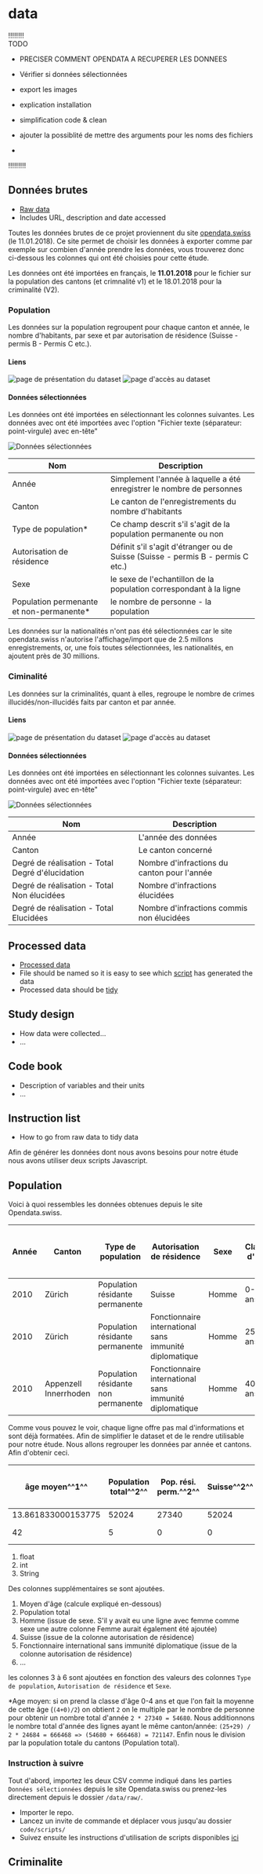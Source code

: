 # data
!!!!!!!!  
TODO
- PRECISER COMMENT OPENDATA A RECUPERER LES DONNEES
- Vérifier si données sélectionnées
- export les images



- explication installation
- simplification code & clean
- ajouter la possiblité de mettre des arguments pour les noms des fichiers
- 


 !!!!!!!!!
## Données brutes
 * [Raw data](/raw/readme.md)
 * Includes URL, description and date accessed


Toutes les données brutes de ce projet proviennent du site [opendata.swiss](https://opendata.swiss) (le 11.01.2018). Ce site permet de choisir les données à exporter comme par exemple sur combien d'année prendre les données, vous trouverez donc ci-dessous les colonnes qui ont été choisies pour cette étude.

Les données ont été importées en français, le <b>11.01.2018</b> pour le fichier sur la population des cantons (et crimnalité v1) et le 18.01.2018 pour la criminalité (V2). 


### Population

Les données sur la population regroupent pour chaque canton et année, le nombre d'habitants, par sexe et par autorisation de résidence (Suisse - permis B - Permis C etc.). 

#### Liens
![page de présentation du dataset](https://opendata.swiss/fr/dataset/permanent-and-non-permanent-resident-population-by-canton-sex-residence-permit-age-class-and-citizen)
![page d'accès au dataset](https://www.pxweb.bfs.admin.ch/pxweb/fr/px-x-0103010000_101/px-x-0103010000_101/px-x-0103010000_101.px)


#### Données sélectionnées

Les données ont été importées en sélectionnant les colonnes suivantes. Les données avec ont été importées avec l'option "Fichier texte (séparateur: point-virgule) avec en-tête"

![Données sélectionnées](./raw/img/popSelect.png)

| Nom                                        | Description                                                                     |
|--------------------------------------------|---------------------------------------------------------------------------------|
| Année                                      | Simplement l'année à laquelle a été enregistrer le nombre de personnes          |
| Canton                                     | Le canton de l'enregistrements du nombre d'habitants                            |
| Type de population*                        | Ce champ descrit s'il s'agit de la population permanente ou non                 |
| Autorisation de résidence                  | Définit s'il s'agit d'étranger ou de Suisse (Suisse - permis B - permis C etc.) |
| Sexe                                       | le sexe de l'echantillon de la population correspondant à la ligne              |
| Population permenante et non-permanente*   | le nombre de personne - la population                                           |


Les données sur la nationalités n'ont pas été sélectionnées car le site opendata.swiss n'autorise l'affichage/import que de 2.5 millons enregistrements, or, une fois toutes sélectionnées, les nationalités, en ajoutent près de 30 millions. 




### Ciminalité

Les données sur la criminalités, quant à elles, regroupe le nombre de crimes illucidés/non-illucidés faits par canton et par année. 

#### Liens
![page de présentation du dataset](https://opendata.swiss/en/dataset/criminal-offences-registered-by-the-police-according-to-the-swiss-criminal-code-by-canton-level-of-c)
![page d'accès au dataset](https://www.pxweb.bfs.admin.ch/pxweb/de/px-x-1903020100_101/-/px-x-1903020100_101.px)


 #### Données sélectionnées
 
Les données ont été importées en sélectionnant les colonnes suivantes. Les données avec ont été importées avec l'option "Fichier texte (séparateur: point-virgule) avec en-tête"

![Données sélectionnées](./raw/img/crimSelectV2.png)

| Nom                                              | Description                                                            |
|--------------------------------------------------|------------------------------------------------------------------------|
| Année                                            | L'année des données                                                    |
| Canton                                           | Le canton concerné                                                     |
| Degré de réalisation - Total Degré d'élucidation | Nombre d'infractions du canton pour l'année                            |
| Degré de réalisation - Total Non élucidées       | Nombre d'infractions élucidées                                         |
| Degré de réalisation - Total Elucidées           | Nombre d'infractions commis non élucidées                              |



## Processed data
 * [Processed data](processed/readme.md)
 * File should be named so it is easy to see which [script](../code/) has generated the data
 * Processed data should be [tidy](https://github.com/jtleek/datasharing)

## Study design
 * How data were collected...
 * ...

## Code book
 * Description of variables and their units
 * ...

## Instruction list
 * How to go from raw data to tidy data

 Afin de générer les données dont nous avons besoins pour notre étude nous avons utiliser deux scripts Javascript.

 ## Population
Voici à quoi ressembles les données obtenues depuis le site Opendata.swiss. 

| Année | Canton                | Type de population                  | Autorisation de résidence                              | Sexe  | Classe d'age | Pop. rési. perm. et non perm. |
|-------|-----------------------|-------------------------------------|--------------------------------------------------------|-------|--------------|-------------------------------|
| 2010  | Zürich                | Population résidante permanente     | Suisse                                                 | Homme | 0-4 ans      | 27340                         |
| 2010  | Zürich                | Population résidante permanente     | Fonctionnaire international sans immunité diplomatique | Homme | 25-29 ans    | 24684                         |
| 2010  | Appenzell Innerrhoden | Population résidante non permanente | Fonctionnaire international sans immunité diplomatique | Homme | 40-44 ans    | 5                             | 

Comme vous pouvez le voir, chaque ligne offre pas mal d'informations et sont déjà formatées. Afin de simplifier le dataset et de le rendre utilisable pour notre étude. Nous allons regrouper les données par année et cantons. Afin d'obtenir ceci.

| âge moyen^^1^^ | Population total^^2^^ | Pop. rési. perm.^^2^^ | Suisse^^2^^ | Homme^^2^^ | Pop. rési. non perm.^^2^^ | Id^^2^^ | Canton^^3^^       | Année^^2^^ | Fonctionnaire interna. sans immunité diplo.^^2^^ |
|--------------------|------------------|------------------|--------|-------|----------------------|----|-----------------------|-------|---------------------------------------------|
| 13.861833000153775 | 52024            | 27340            | 52024  | 52024 | 24684                | 1  | Zürich                | 2010  | 24684                                       |                               
| 42                 | 5                | 0                | 0      | 5     | 5                    | 2  | Appenzell Innerrhoden | 2010  | 5                                           | 

1. float
2. int 
3. String

 Des colonnes supplémentaires se sont ajoutées. 
1. Moyen d'âge (calcule expliqué en-dessous)
2. Population total 
3. Homme (issue de sexe. S'il y avait eu une ligne avec femme comme sexe une autre colonne Femme aurait également été ajoutée)
4. Suisse (issue de la colonne autorisation de résidence)
5. Fonctionnaire international sans immunité diplomatique (issue de la colonne autorisation de résidence)
6. ...

les colonnes 3 à 6 sont ajoutées en fonction des valeurs des colonnes `Type de population`, `Autorisation de résidence` et  `Sexe`.




*Age moyen: si on prend la classe d'âge 0-4 ans et que l'on fait la moyenne de cette âge (`(4+0)/2`) on obtient `2` on le multiple par le nombre de personne pour obtenir un nombre total d'année `2 * 27340 = 54680`. Nous additionnons le nombre total d'année des lignes ayant le même canton/année: `(25+29) / 2 * 24684 = 666468 => (54680 + 666468) = 721147`. Enfin nous le division par la population totale du cantons (Population total).

### Instruction à suivre
Tout d'abord, importez les deux CSV comme indiqué dans les parties `Données sélectionnées` depuis le site Opendata.swiss ou prenez-les directement depuis le dossier `/data/raw/`.

- Importer le repo.
- Lancez un invite de commande et déplacer vous jusqu'au dossier `code/scripts/`
- Suivez ensuite les instructions d'utilisation de scripts disponibles [ici](../code/readme.md)

 ## Criminalite



